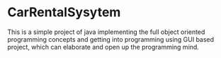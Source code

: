 # CarRentalSysytem
This is a simple project of java implementing the full object oriented programming concepts and getting into programming using GUI based project, which can elaborate and open up the programming mind.
